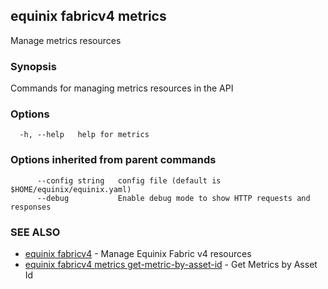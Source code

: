 ## equinix fabricv4 metrics

Manage metrics resources

### Synopsis

Commands for managing metrics resources in the API

### Options

```
  -h, --help   help for metrics
```

### Options inherited from parent commands

```
      --config string   config file (default is $HOME/equinix/equinix.yaml)
      --debug           Enable debug mode to show HTTP requests and responses
```

### SEE ALSO

* [equinix fabricv4](equinix_fabricv4.md)	 - Manage Equinix Fabric v4 resources
* [equinix fabricv4 metrics get-metric-by-asset-id](equinix_fabricv4_metrics_get-metric-by-asset-id.md)	 - Get Metrics by Asset Id


